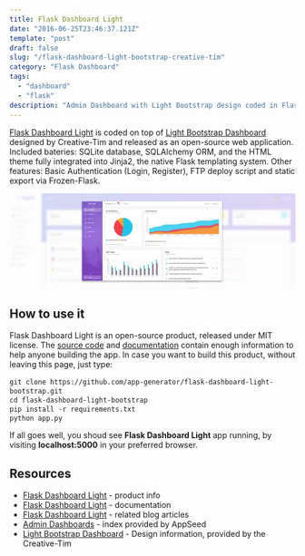 ```yaml
---
title: Flask Dashboard Light
date: "2016-06-25T23:46:37.121Z"
template: "post"
draft: false
slug: "/flask-dashboard-light-bootstrap-creative-tim"
category: "Flask Dashboard"
tags:
  - "dashboard"  
  - "flask"  
description: "Admin Dashboard with Light Bootstrap design coded in Flask. Flask Dashboard Light is crafted on top of Bootstrap CSS by Creative-Tim and released as an open-source web application."
---
```


[Flask Dashboard Light](https://appseed.us/admin-dashboards/flask-dashboard-light-bootstrap) is coded on top of [Light Bootstrap Dashboard](https://www.creative-tim.com/product/light-bootstrap-dashboard) designed by Creative-Tim and released as an open-source web application. Included bateries: SQLite database, SQLAlchemy ORM, and the HTML theme fully integrated into Jinja2, the native Flask templating system. Other features: Basic Authentication (Login, Register), FTP deploy script and static export via Frozen-Flask.

![Flask Dashboard Light](https://raw.githubusercontent.com/app-generator/static/master/flask-light-bootstrap-dashboard/light-dashboard-coded-in-flask-cover.jpg)

## How to use it

Flask Dashboard Light is an open-source product, released under MIT license. The [source code](https://github.com/app-generator/flask-dashboard-light-bootstrap) and [documentation](https://docs.appseed.us/admin-dashboards/flask-dashboard-light-bootstrap/) contain enough information to help anyone building the app. In case you want to build this product, without leaving this page, just type: 

```
git clone https://github.com/app-generator/flask-dashboard-light-bootstrap.git 
cd flask-dashboard-light-bootstrap 
pip install -r requirements.txt 
python app.py
```

If all goes well, you shoud see **Flask Dashboard Light** app running, by visiting **localhost:5000** in your preferred browser. 

## Resources

 - [Flask Dashboard Light](https://appseed.us/admin-dashboards/flask-dashboard-light-bootstrap) - product info
 - [Flask Dashboard Light](https://docs.appseed.us/admin-dashboards/flask-dashboard-light-bootstrap) - documentation
 - [Flask Dashboard Light](https://blog.appseed.us/flask-dashboard-light-learn-flask-by-coding-dashboards/) - related blog articles
 - [Admin Dashboards](https://appseed.us/admin-dashboards) - index provided by AppSeed
 - [Light Bootstrap Dashboard](https://www.creative-tim.com/product/light-bootstrap-dashboard) - Design information, provided by the Creative-Tim   
